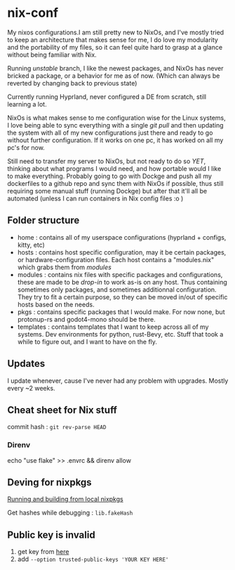 # nix-conf

My nixos configurations.I am still pretty new to NixOs, and I've mostly tried to keep an architecture that makes sense for me, I do love my modularity and the portability of my files, so it can feel quite hard to grasp at a glance without being familiar with Nix.

Running *unstable* branch, I like the newest packages, and NixOs has never bricked a package, or a behavior for me as of now. (Which can always be reverted by changing back to previous state)

Currently running Hyprland, never configured a DE from scratch, still learning a lot.

NixOs is what makes sense to me configuration wise for the Linux systems, I love being able to sync everything with a single *git pull* and then updating the system with all of my new configurations just there and ready to go without further configuration. If it works on one pc, it has worked on all my pc's for now.

Still need to transfer my server to NixOs, but not ready to do so *YET*, thinking about what programs I would need, and how portable would I like to make everything. Probably going to go with Dockge and push all my dockerfiles to a github repo and sync them with NixOs if possible, thus still requiring some manual stuff (running Dockge) but after that it'll all be automated (unless I can run containers in Nix config files :o )

## Folder structure

- home : contains all of my userspace configurations (hyprland + configs, kitty, etc)
- hosts : contains host specific configuration, may it be certain packages, or hardware-configuration files. Each host contains a "modules.nix" which grabs them from *modules*
- modules : contains nix files with specific packages and configurations, these are made to be *drop-in* to work as-is on any host. Thus containing sometimes only packages, and sometimes additionnal configuration. They try to fit a certain purpose, so they can be moved in/out of specific hosts based on the needs.
- pkgs : contains specific packages that I would make. For now none, but protonup-rs and godot4-mono should be there.
- templates : contains templates that I want to keep across all of my systems. Dev environments for python, rust-Bevy, etc. Stuff that took a while to figure out, and I want to have on the fly.

## Updates

I update whenever, cause I've never had any problem with upgrades. Mostly every ~2 weeks.

## Cheat sheet for Nix stuff

commit hash : ```git rev-parse HEAD```

### Direnv

echo "use flake" >> .envrc && direnv allow

## Deving for nixpkgs

[Running and building from local nixpkgs](https://nixos.wiki/wiki/Nixpkgs/Create_and_debug_packages)

Get hashes while debugging : ```lib.fakeHash```

## Public key is invalid

1. get key from [here](https://github.com/NixOS/nixpkgs/blob/1f949558617ebb18bbf7005c1c4dc3407d391e93/nixos/modules/services/misc/nix-daemon.nix#L806)
2. add ```--option trusted-public-keys 'YOUR KEY HERE'```

